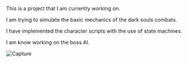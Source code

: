 This is a project that I am currently working on.

I am trying to simulate the basic mechanics of the dark souls combats. 

I have implemented the character scripts with the use of state machines. 

I am know working on the boss AI.

![Capture](https://user-images.githubusercontent.com/79543944/229327085-1e3378bc-0d0d-4c75-bb13-9211500e428b.PNG)
